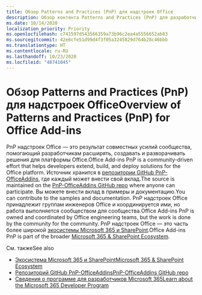 ```yaml
---
title: Обзор Patterns and Practices (PnP) для надстроек Office
description: Обзор контента Patterns and Practices (PnP) для разработчиков надстроек Office.
ms.date: 10/14/2020
localization_priority: Priority
ms.openlocfilehash: c741597d543566359a73b96c2ea4a5556652ab83
ms.sourcegitcommit: 42e6cfe51d99d4f3f05a3245829d764b28c46bbb
ms.translationtype: HT
ms.contentlocale: ru-RU
ms.lasthandoff: 10/23/2020
ms.locfileid: "48741045"
---
```

# <a name="overview-of-patterns-and-practices-pnp-for-office-add-ins"></a><span data-ttu-id="d6969-103">Обзор Patterns and Practices (PnP) для надстроек Office</span><span class="sxs-lookup"><span data-stu-id="d6969-103">Overview of Patterns and Practices (PnP) for Office Add-ins</span></span>

<span data-ttu-id="d6969-104">PnP надстроек Office — это результат совместных усилий сообщества, помогающий разработчикам расширять, создавать и разворачивать решения для платформы Office.</span><span class="sxs-lookup"><span data-stu-id="d6969-104">Office Add-ins PnP is a community-driven effort that helps developers extend, build, and deploy solutions for the Office platform.</span></span> <span data-ttu-id="d6969-105">Источник хранится в [репозитории GitHub PnP-OfficeAddins](https://github.com/OfficeDev/PnP-OfficeAddins), где каждый может внести свой вклад.</span><span class="sxs-lookup"><span data-stu-id="d6969-105">The source is maintained on the [PnP-OfficeAddins GitHub repo](https://github.com/OfficeDev/PnP-OfficeAddins) where anyone can participate.</span></span> <span data-ttu-id="d6969-106">Вы можете внести вклад в примеры и документацию.</span><span class="sxs-lookup"><span data-stu-id="d6969-106">You can contribute to the samples and documentation.</span></span> <span data-ttu-id="d6969-107">PnP надстроек Office принадлежит группам инженеров Office и координируется ими, но работа выполняется сообществом для сообщества.</span><span class="sxs-lookup"><span data-stu-id="d6969-107">Office Add-ins PnP is owned and coordinated by Office engineering teams, but the work is done by the community for the community.</span></span> <span data-ttu-id="d6969-108">PnP надстроек Office — это часть более широкой [экосистемы Microsoft 365 и SharePoint](https://developer.microsoft.com/office/blogs/microsoft-365-sharepoint-ecosystem-pnp-august-2020-update/).</span><span class="sxs-lookup"><span data-stu-id="d6969-108">Office Add-ins PnP is part of the broader [Microsoft 365 & SharePoint Ecosystem](https://developer.microsoft.com/office/blogs/microsoft-365-sharepoint-ecosystem-pnp-august-2020-update/).</span></span>

<span data-ttu-id="d6969-109">См. также</span><span class="sxs-lookup"><span data-stu-id="d6969-109">See also</span></span>
- [<span data-ttu-id="d6969-110">Экосистема Microsoft 365 и SharePoint</span><span class="sxs-lookup"><span data-stu-id="d6969-110">Microsoft 365 & SharePoint Ecosystem</span></span>](https://developer.microsoft.com/office/blogs/microsoft-365-sharepoint-ecosystem-pnp-august-2020-update/)
- [<span data-ttu-id="d6969-111">Репозиторий GitHub PnP-OfficeAddins</span><span class="sxs-lookup"><span data-stu-id="d6969-111">PnP-OfficeAddins GitHub repo</span></span>](https://github.com/OfficeDev/PnP-OfficeAddins)
- [<span data-ttu-id="d6969-112">Сведения о программе для разработчиков Microsoft 365</span><span class="sxs-lookup"><span data-stu-id="d6969-112">Learn about the Microsoft 365 Developer Program</span></span>](https://developer.microsoft.com/microsoft-365/dev-program)
